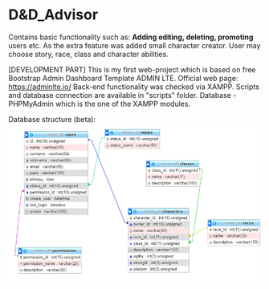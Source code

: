 # D&D_Advisor

Contains basic functionality such as:
**Adding editing, deleting, promoting** users etc. 
As the extra feature was added small character creator. User may choose story, race, class and character abilities.

[DEVELOPMENT PART]
This is my first web-project which is based on free Bootstrap Admin Dashboard Template ADMIN LTE. Official web page: https://adminlte.io/
Back-end functionality was checked via XAMPP.
Scripts and database connection are available in "scripts" folder.
Database - PHPMyAdmin which is the one of the XAMPP modules.

Database structure (beta): 
![Alt text](db_Structure_image.png?raw=true "Title")
